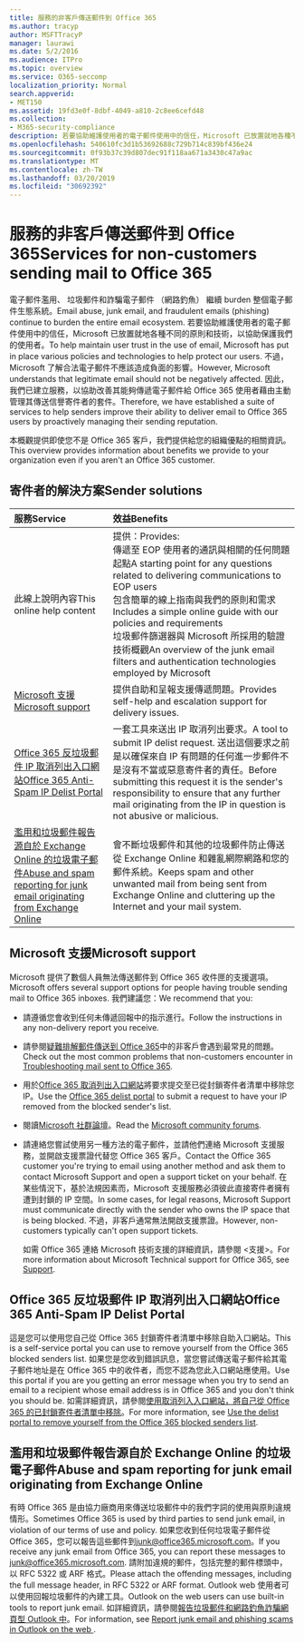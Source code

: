 ```yaml
---
title: 服務的非客戶傳送郵件到 Office 365
ms.author: tracyp
author: MSFTTracyP
manager: laurawi
ms.date: 5/2/2016
ms.audience: ITPro
ms.topic: overview
ms.service: O365-seccomp
localization_priority: Normal
search.appverid:
- MET150
ms.assetid: 19fd3e0f-8dbf-4049-a810-2c8ee6cefd48
ms.collection:
- M365-security-compliance
description: 若要協助維護使用者的電子郵件使用中的信任，Microsoft 已放置就地各種不同的原則和技術，以協助保護我們的使用者。
ms.openlocfilehash: 540610fc3d1b53692688c729b714c839bf436e24
ms.sourcegitcommit: 0f93b37c39d807dec91f118aa671a3430c47a9ac
ms.translationtype: MT
ms.contentlocale: zh-TW
ms.lasthandoff: 03/20/2019
ms.locfileid: "30692392"
---
```

# <a name="services-for-non-customers-sending-mail-to-office-365"></a><span data-ttu-id="ca947-103">服務的非客戶傳送郵件到 Office 365</span><span class="sxs-lookup"><span data-stu-id="ca947-103">Services for non-customers sending mail to Office 365</span></span>
  
<span data-ttu-id="ca947-104">電子郵件濫用、 垃圾郵件和詐騙電子郵件 （網路釣魚） 繼續 burden 整個電子郵件生態系統。</span><span class="sxs-lookup"><span data-stu-id="ca947-104">Email abuse, junk email, and fraudulent emails (phishing) continue to burden the entire email ecosystem.</span></span> <span data-ttu-id="ca947-105">若要協助維護使用者的電子郵件使用中的信任，Microsoft 已放置就地各種不同的原則和技術，以協助保護我們的使用者。</span><span class="sxs-lookup"><span data-stu-id="ca947-105">To help maintain user trust in the use of email, Microsoft has put in place various policies and technologies to help protect our users.</span></span> <span data-ttu-id="ca947-106">不過，Microsoft 了解合法電子郵件不應該造成負面的影響。</span><span class="sxs-lookup"><span data-stu-id="ca947-106">However, Microsoft understands that legitimate email should not be negatively affected.</span></span> <span data-ttu-id="ca947-107">因此，我們已建立服務，以協助改善其能夠傳遞電子郵件給 Office 365 使用者藉由主動管理其傳送信譽寄件者的套件。</span><span class="sxs-lookup"><span data-stu-id="ca947-107">Therefore, we have established a suite of services to help senders improve their ability to deliver email to Office 365 users by proactively managing their sending reputation.</span></span>
  
<span data-ttu-id="ca947-108">本概觀提供即使您不是 Office 365 客戶，我們提供給您的組織優點的相關資訊。</span><span class="sxs-lookup"><span data-stu-id="ca947-108">This overview provides information about benefits we provide to your organization even if you aren't an Office 365 customer.</span></span>
  
## <a name="sender-solutions"></a><span data-ttu-id="ca947-109">寄件者的解決方案</span><span class="sxs-lookup"><span data-stu-id="ca947-109">Sender solutions</span></span>
<span data-ttu-id="ca947-110"><a name="sectionSection0"> </a></span><span class="sxs-lookup"><span data-stu-id="ca947-110"></span></span>

|<span data-ttu-id="ca947-111">**服務**</span><span class="sxs-lookup"><span data-stu-id="ca947-111">**Service**</span></span>|<span data-ttu-id="ca947-112">**效益**</span><span class="sxs-lookup"><span data-stu-id="ca947-112">**Benefits**</span></span>|
|:-----|:-----|
|<span data-ttu-id="ca947-113">此線上說明內容</span><span class="sxs-lookup"><span data-stu-id="ca947-113">This online help content</span></span>  <br/> | <span data-ttu-id="ca947-114">提供：</span><span class="sxs-lookup"><span data-stu-id="ca947-114">Provides:</span></span>  <br/>  <span data-ttu-id="ca947-115">傳遞至 EOP 使用者的通訊與相關的任何問題起點</span><span class="sxs-lookup"><span data-stu-id="ca947-115">A starting point for any questions related to delivering communications to EOP users</span></span>  <br/>  <span data-ttu-id="ca947-116">包含簡單的線上指南與我們的原則和需求</span><span class="sxs-lookup"><span data-stu-id="ca947-116">Includes a simple online guide with our policies and requirements</span></span>  <br/>  <span data-ttu-id="ca947-117">垃圾郵件篩選器與 Microsoft 所採用的驗證技術概觀</span><span class="sxs-lookup"><span data-stu-id="ca947-117">An overview of the junk email filters and authentication technologies employed by Microsoft</span></span>  <br/> |
|[<span data-ttu-id="ca947-118">Microsoft 支援</span><span class="sxs-lookup"><span data-stu-id="ca947-118">Microsoft support</span></span>](services-for-non-customers.md#AboutSupport) <br/> |<span data-ttu-id="ca947-119">提供自助和呈報支援傳遞問題。</span><span class="sxs-lookup"><span data-stu-id="ca947-119">Provides self-help and escalation support for delivery issues.</span></span>  <br/> |
|[<span data-ttu-id="ca947-120">Office 365 反垃圾郵件 IP 取消列出入口網站</span><span class="sxs-lookup"><span data-stu-id="ca947-120">Office 365 Anti-Spam IP Delist Portal</span></span>](services-for-non-customers.md#DelistPortal) <br/> |<span data-ttu-id="ca947-121">一套工具來送出 IP 取消列出要求。</span><span class="sxs-lookup"><span data-stu-id="ca947-121">A tool to submit IP delist request.</span></span> <span data-ttu-id="ca947-122">送出這個要求之前是以確保來自 IP 有問題的任何進一步郵件不是沒有不當或惡意寄件者的責任。</span><span class="sxs-lookup"><span data-stu-id="ca947-122">Before submitting this request it is the sender's responsibility to ensure that any further mail originating from the IP in question is not abusive or malicious.</span></span>  <br/> |
|[<span data-ttu-id="ca947-123">濫用和垃圾郵件報告源自於 Exchange Online 的垃圾電子郵件</span><span class="sxs-lookup"><span data-stu-id="ca947-123">Abuse and spam reporting for junk email originating from Exchange Online</span></span>](services-for-non-customers.md#ReportOurJunk) <br/> |<span data-ttu-id="ca947-124">會不斷垃圾郵件和其他的垃圾郵件防止傳送從 Exchange Online 和雜亂網際網路和您的郵件系統。</span><span class="sxs-lookup"><span data-stu-id="ca947-124">Keeps spam and other unwanted mail from being sent from Exchange Online and cluttering up the Internet and your mail system.</span></span>  <br/> |
   
## <a name="microsoft-support"></a><span data-ttu-id="ca947-125">Microsoft 支援</span><span class="sxs-lookup"><span data-stu-id="ca947-125">Microsoft support</span></span>
<span data-ttu-id="ca947-126"><a name="AboutSupport"> </a></span><span class="sxs-lookup"><span data-stu-id="ca947-126"></span></span>

<span data-ttu-id="ca947-127">Microsoft 提供了數個人員無法傳送郵件到 Office 365 收件匣的支援選項。</span><span class="sxs-lookup"><span data-stu-id="ca947-127">Microsoft offers several support options for people having trouble sending mail to Office 365 inboxes.</span></span> <span data-ttu-id="ca947-128">我們建議您：</span><span class="sxs-lookup"><span data-stu-id="ca947-128">We recommend that you:</span></span>
  
- <span data-ttu-id="ca947-129">請遵循您會收到任何未傳遞回報中的指示進行。</span><span class="sxs-lookup"><span data-stu-id="ca947-129">Follow the instructions in any non-delivery report you receive.</span></span>
    
- <span data-ttu-id="ca947-130">請參閱[疑難排解郵件傳送到 Office 365](troubleshooting-mail-sent-to-office-365.md)中的非客戶會遇到最常見的問題。</span><span class="sxs-lookup"><span data-stu-id="ca947-130">Check out the most common problems that non-customers encounter in [Troubleshooting mail sent to Office 365](troubleshooting-mail-sent-to-office-365.md).</span></span>
    
- <span data-ttu-id="ca947-131">用於[Office 365 取消列出入口網站](https://sender.office.com)將要求提交至已從封鎖寄件者清單中移除您 IP。</span><span class="sxs-lookup"><span data-stu-id="ca947-131">Use the [Office 365 delist portal](https://sender.office.com) to submit a request to have your IP removed from the blocked sender's list.</span></span> 
    
- <span data-ttu-id="ca947-132">閱讀[Microsoft 社群論壇](https://community.office365.com/en-us/f/)。</span><span class="sxs-lookup"><span data-stu-id="ca947-132">Read the [Microsoft community forums](https://community.office365.com/en-us/f/).</span></span>
    
- <span data-ttu-id="ca947-133">請連絡您嘗試使用另一種方法的電子郵件，並請他們連絡 Microsoft 支援服務，並開啟支援票證代替您 Office 365 客戶。</span><span class="sxs-lookup"><span data-stu-id="ca947-133">Contact the Office 365 customer you're trying to email using another method and ask them to contact Microsoft Support and open a support ticket on your behalf.</span></span> <span data-ttu-id="ca947-134">在某些情況下，基於法規因素而，Microsoft 支援服務必須彼此直接寄件者擁有遭到封鎖的 IP 空間。</span><span class="sxs-lookup"><span data-stu-id="ca947-134">In some cases, for legal reasons, Microsoft Support must communicate directly with the sender who owns the IP space that is being blocked.</span></span> <span data-ttu-id="ca947-135">不過，非客戶通常無法開啟支援票證。</span><span class="sxs-lookup"><span data-stu-id="ca947-135">However, non-customers typically can't open support tickets.</span></span>
    
     <span data-ttu-id="ca947-136">如需 Office 365 連絡 Microsoft 技術支援的詳細資訊，請參閱 <<c0>支援>。</span><span class="sxs-lookup"><span data-stu-id="ca947-136">For more information about Microsoft Technical support for Office 365, see [Support](https://technet.microsoft.com/library/office-365-support.aspx).</span></span>
    
## <a name="office-365-anti-spam-ip-delist-portal"></a><span data-ttu-id="ca947-137">Office 365 反垃圾郵件 IP 取消列出入口網站</span><span class="sxs-lookup"><span data-stu-id="ca947-137">Office 365 Anti-Spam IP Delist Portal</span></span>
<span data-ttu-id="ca947-138"><a name="DelistPortal"> </a></span><span class="sxs-lookup"><span data-stu-id="ca947-138"></span></span>

<span data-ttu-id="ca947-139">這是您可以使用您自己從 Office 365 封鎖寄件者清單中移除自助入口網站。</span><span class="sxs-lookup"><span data-stu-id="ca947-139">This is a self-service portal you can use to remove yourself from the Office 365 blocked senders list.</span></span> <span data-ttu-id="ca947-140">如果您是您收到錯誤訊息，當您嘗試傳送電子郵件給其電子郵件地址是在 Office 365 中的收件者，而您不認為您此入口網站應使用。</span><span class="sxs-lookup"><span data-stu-id="ca947-140">Use this portal if you are you getting an error message when you try to send an email to a recipient whose email address is in Office 365 and you don't think you should be.</span></span> <span data-ttu-id="ca947-141">如需詳細資訊，請參閱[使用取消列入入口網站，將自己從 Office 365 的已封鎖寄件者清單中移除](use-the-delist-portal-to-remove-yourself-from-the-office-365-blocked-senders-lis.md)。</span><span class="sxs-lookup"><span data-stu-id="ca947-141">For more information, see [Use the delist portal to remove yourself from the Office 365 blocked senders list](use-the-delist-portal-to-remove-yourself-from-the-office-365-blocked-senders-lis.md).</span></span>
  
## <a name="abuse-and-spam-reporting-for-junk-email-originating-from-exchange-online"></a><span data-ttu-id="ca947-142">濫用和垃圾郵件報告源自於 Exchange Online 的垃圾電子郵件</span><span class="sxs-lookup"><span data-stu-id="ca947-142">Abuse and spam reporting for junk email originating from Exchange Online</span></span>
<span data-ttu-id="ca947-143"><a name="ReportOurJunk"> </a></span><span class="sxs-lookup"><span data-stu-id="ca947-143"></span></span>

<span data-ttu-id="ca947-144">有時 Office 365 是由協力廠商用來傳送垃圾郵件中的我們字詞的使用與原則違規情形。</span><span class="sxs-lookup"><span data-stu-id="ca947-144">Sometimes Office 365 is used by third parties to send junk email, in violation of our terms of use and policy.</span></span> <span data-ttu-id="ca947-145">如果您收到任何垃圾電子郵件從 Office 365，您可以報告這些郵件到[junk@office365.microsoft.com](mailto:junk@office365.microsoft.com)。</span><span class="sxs-lookup"><span data-stu-id="ca947-145">If you receive any junk email from Office 365, you can report these messages to [junk@office365.microsoft.com](mailto:junk@office365.microsoft.com).</span></span> <span data-ttu-id="ca947-146">請附加違規的郵件，包括完整的郵件標頭中，以 RFC 5322 或 ARF 格式。</span><span class="sxs-lookup"><span data-stu-id="ca947-146">Please attach the offending messages, including the full message header, in RFC 5322 or ARF format.</span></span> <span data-ttu-id="ca947-147">Outlook web 使用者可以使用回報垃圾郵件的內建工具。</span><span class="sxs-lookup"><span data-stu-id="ca947-147">Outlook on the web users can use built-in tools to report junk email.</span></span> <span data-ttu-id="ca947-148">如詳細資訊，請參閱[報告垃圾郵件和網路釣魚詐騙網頁型 Outlook 中](report-junk-email-and-phishing-scams-in-outlook-on-the-web-eop.md)。</span><span class="sxs-lookup"><span data-stu-id="ca947-148">For information, see [Report junk email and phishing scams in Outlook on the web ](report-junk-email-and-phishing-scams-in-outlook-on-the-web-eop.md).</span></span>
  


